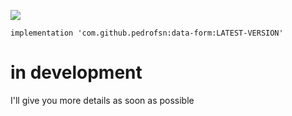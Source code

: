 [![](https://www.jitpack.io/v/pedrofsn/data-form.svg)](https://www.jitpack.io/#pedrofsn/data-form)

```
implementation 'com.github.pedrofsn:data-form:LATEST-VERSION'
```

# in development
I'll give you more details as soon as possible
